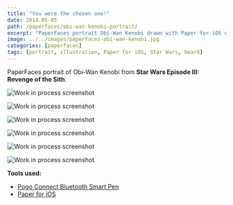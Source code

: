 ```yaml
---
title: "You were the chosen one!"
date: 2014-05-05
path: /paperfaces/obi-wan-kenobi-portrait/
excerpt: "PaperFaces portrait Obi-Wan Kenobi drawn with Paper for iOS on an iPad."
image: ../../images/paperfaces-obi-wan-kenobi.jpg
categories: [paperfaces]
tags: [portrait, illustration, Paper for iOS, Star Wars, beard]
---
```


PaperFaces portrait of Obi-Wan Kenobi from **Star Wars Episode III: Revenge of the Sith**.

![Work in process screenshot](../../images/paperfaces-obi-wan-kenobi-process-1-lg.jpg)

![Work in process screenshot](../../images/paperfaces-obi-wan-kenobi-process-2-lg.jpg)

![Work in process screenshot](../../images/paperfaces-obi-wan-kenobi-process-3-lg.jpg)

![Work in process screenshot](../../images/paperfaces-obi-wan-kenobi-process-4-lg.jpg)

![Work in process screenshot](../../images/paperfaces-obi-wan-kenobi-process-5-lg.jpg)

![Work in process screenshot](../../images/paperfaces-obi-wan-kenobi-process-6-lg.jpg)

**Tools used:**

- [Pogo Connect Bluetooth Smart Pen](https://www.amazon.com/gp/product/B009K448L4/ref=as_li_ss_tl?ie=UTF8&camp=1789&creative=390957&creativeASIN=B009K448L4&linkCode=as2&tag=mademist-20)
- [Paper for iOS](https://paper.bywetransfer.com/)
